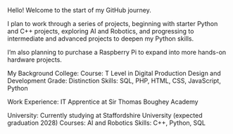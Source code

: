 Hello!
Welcome to the start of my GitHub journey.

I plan to work through a series of projects, beginning with starter Python and C++ projects, exploring AI and Robotics, and progressing to intermediate and advanced projects to deepen my Python skills.

I’m also planning to purchase a Raspberry Pi to expand into more hands-on hardware projects.

My Background
College:
Course: T Level in Digital Production Design and Development
Grade: Distinction
Skills: SQL, PHP, HTML, CSS, JavaScript, Python

Work Experience:
IT Apprentice at Sir Thomas Boughey Academy

University:
Currently studying at Staffordshire University (expected graduation 2028)
Courses: AI and Robotics
Skills: C++, Python, SQL
